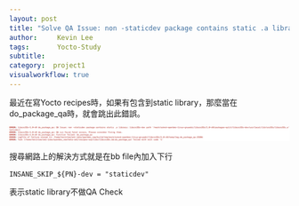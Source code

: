 ```yaml
---
layout: post
title: "Solve QA Issue: non -staticdev package contains static .a library"
author:     Kevin Lee
tags: 		Yocto-Study 
subtitle:   
category:  project1
visualworkflow: true
---
```

最近在寫Yocto recipes時，如果有包含到static library，那麼當在do_package_qa時，就會跳出此錯誤。

![image-20190114161624688](../img/image-20190114161624688-7453784.png)

搜尋網路上的解決方式就是在bb file內加入下行

```
INSANE_SKIP_${PN}-dev = "staticdev"
```

表示static library不做QA Check